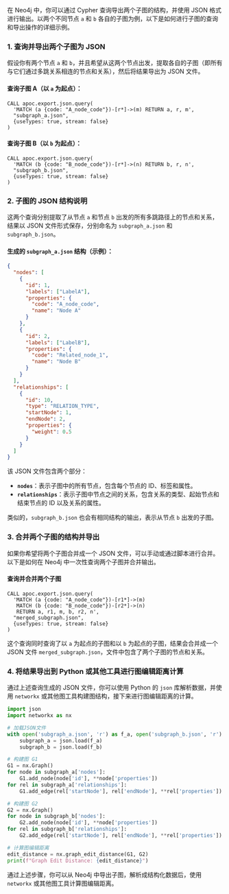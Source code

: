 在 Neo4j 中，你可以通过 Cypher 查询导出两个子图的结构，并使用 JSON 格式进行输出。以两个不同节点 `a` 和 `b` 各自的子图为例，以下是如何进行子图的查询和导出操作的详细示例。

### 1. 查询并导出两个子图为 JSON

假设你有两个节点 `a` 和 `b`，并且希望从这两个节点出发，提取各自的子图（即所有与它们通过多跳关系相连的节点和关系），然后将结果导出为 JSON 文件。

#### 查询子图 A（以 `a` 为起点）：

```cypher
CALL apoc.export.json.query(
  'MATCH (a {code: "A_node_code"})-[r*]->(m) RETURN a, r, m', 
  "subgraph_a.json", 
  {useTypes: true, stream: false}
)
```

#### 查询子图 B（以 `b` 为起点）：

```cypher
CALL apoc.export.json.query(
  'MATCH (b {code: "B_node_code"})-[r*]->(n) RETURN b, r, n', 
  "subgraph_b.json", 
  {useTypes: true, stream: false}
)
```

### 2. 子图的 JSON 结构说明

这两个查询分别提取了从节点 `a` 和节点 `b` 出发的所有多跳路径上的节点和关系，结果以 JSON 文件形式保存，分别命名为 `subgraph_a.json` 和 `subgraph_b.json`。

#### 生成的 `subgraph_a.json` 结构（示例）：

```json
{
  "nodes": [
    {
      "id": 1,
      "labels": ["LabelA"],
      "properties": {
        "code": "A_node_code",
        "name": "Node A"
      }
    },
    {
      "id": 2,
      "labels": ["LabelB"],
      "properties": {
        "code": "Related_node_1",
        "name": "Node B"
      }
    }
  ],
  "relationships": [
    {
      "id": 10,
      "type": "RELATION_TYPE",
      "startNode": 1,
      "endNode": 2,
      "properties": {
        "weight": 0.5
      }
    }
  ]
}
```

该 JSON 文件包含两个部分：
- **`nodes`**：表示子图中的所有节点，包含每个节点的 ID、标签和属性。
- **`relationships`**：表示子图中节点之间的关系，包含关系的类型、起始节点和结束节点的 ID 以及关系的属性。

类似的，`subgraph_b.json` 也会有相同结构的输出，表示从节点 `b` 出发的子图。

### 3. 合并两个子图的结构并导出

如果你希望将两个子图合并成一个 JSON 文件，可以手动或通过脚本进行合并。以下是如何在 Neo4j 中一次性查询两个子图并合并输出。

#### 查询并合并两个子图

```cypher
CALL apoc.export.json.query(
  'MATCH (a {code: "A_node_code"})-[r1*]->(m)
   MATCH (b {code: "B_node_code"})-[r2*]->(n)
   RETURN a, r1, m, b, r2, n',
  "merged_subgraph.json", 
  {useTypes: true, stream: false}
)
```

这个查询同时查询了以 `a` 为起点的子图和以 `b` 为起点的子图，结果会合并成一个 JSON 文件 `merged_subgraph.json`，文件中包含了两个子图的节点和关系。

### 4. 将结果导出到 Python 或其他工具进行图编辑距离计算

通过上述查询生成的 JSON 文件，你可以使用 Python 的 `json` 库解析数据，并使用 `networkx` 或其他图工具构建图结构，接下来进行图编辑距离的计算。

```python
import json
import networkx as nx

# 加载JSON文件
with open('subgraph_a.json', 'r') as f_a, open('subgraph_b.json', 'r') as f_b:
    subgraph_a = json.load(f_a)
    subgraph_b = json.load(f_b)

# 构建图 G1
G1 = nx.Graph()
for node in subgraph_a['nodes']:
    G1.add_node(node['id'], **node['properties'])
for rel in subgraph_a['relationships']:
    G1.add_edge(rel['startNode'], rel['endNode'], **rel['properties'])

# 构建图 G2
G2 = nx.Graph()
for node in subgraph_b['nodes']:
    G2.add_node(node['id'], **node['properties'])
for rel in subgraph_b['relationships']:
    G2.add_edge(rel['startNode'], rel['endNode'], **rel['properties'])

# 计算图编辑距离
edit_distance = nx.graph_edit_distance(G1, G2)
print(f"Graph Edit Distance: {edit_distance}")
```

通过上述步骤，你可以从 Neo4j 中导出子图，解析成结构化数据后，使用 `networkx` 或其他图工具计算图编辑距离。
